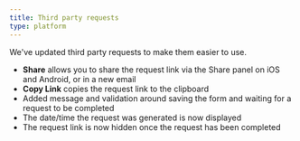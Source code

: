 ```yaml
---
title: Third party requests
type: platform
---
```


We've updated third party requests to make them easier to use.

* **Share** allows you to share the request link via the Share panel on iOS and Android, or in a new email
* **Copy Link** copies the request link to the clipboard
* Added message and validation around saving the form and waiting for a request to be completed
* The date/time the request was generated is now displayed
* The request link is now hidden once the request has been completed